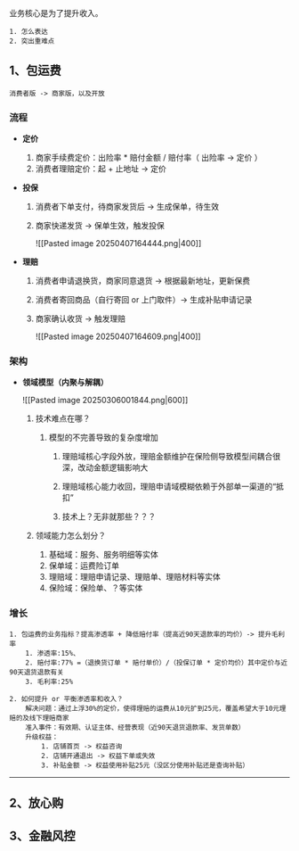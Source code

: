 业务核心是为了提升收入。

	1. 怎么表达
	2. 突出重难点

## 1、包运费

	消费者版 -> 商家版，以及开放

### 流程

-  **定价**

	1.  商家手续费定价：出险率 * 赔付金额 / 赔付率（ 出险率 -> 定价 ）
	2.  消费者理赔定价：起 + 止地址 -> 定价

-  **投保**

	1. 消费者下单支付，待商家发货后 -> 生成保单，待生效
	2. 商家快递发货 -> 保单生效，触发投保
	
		![[Pasted image 20250407164444.png|400]]
 
-  **理赔**

	1. 消费者申请退换货，商家同意退货 -> 根据最新地址，更新保费
	2. 消费者寄回商品（自行寄回 or 上门取件）-> 生成补贴申请记录
	3. 商家确认收货 -> 触发理赔
	
		![[Pasted image 20250407164609.png|400]]

### 架构

-  **领域模型（内聚与解耦）**
  
	![[Pasted image 20250306001844.png|600]]
	
	1. 技术难点在哪？
		1. 模型的不完善导致的复杂度增加
			1. 理赔域核心字段外放，理赔金额维护在保险侧导致模型间耦合很深，改动金额逻辑影响大
			2. 理赔域核心能力收回，理赔申请域模糊依赖于外部单一渠道的“抵扣”
				   
			3. 技术上？无非就那些？？？
			   
	2. 领域能力怎么划分？
		1. 基础域：服务、服务明细等实体
		2. 保单域：运费险订单
		3. 理赔域：理赔申请记录、理赔单、理赔材料等实体
		4. 保险域：保险单、？等实体

### 增长

	1. 包运费的业务指标？提高渗透率 + 降低赔付率（提高近90天退款率的均价）-> 提升毛利率
		1. 渗透率:15%、
		2. 赔付率:77% =（退换货订单 * 赔付单价）/（投保订单 * 定价均价）其中定价与近90天退货退款有关
		3. 毛利率:25%
		
	2. 如何提升 or 平衡渗透率和收入？
		解决问题：通过上浮30%的定价，使得理赔的运费从10元扩到25元，覆盖希望大于10元理赔的及线下理赔商家
		准入事件：有效期、认证主体、经营表现（近90天退货退款率、发货单数）
		升级权益：
			1. 店铺首页 -> 权益咨询
			2. 店铺开通退出 -> 权益下单或失效
			3. 补贴金额 -> 权益使用补贴25元（没区分使用补贴还是查询补贴）



---
## 2、放心购



## 3、金融风控

